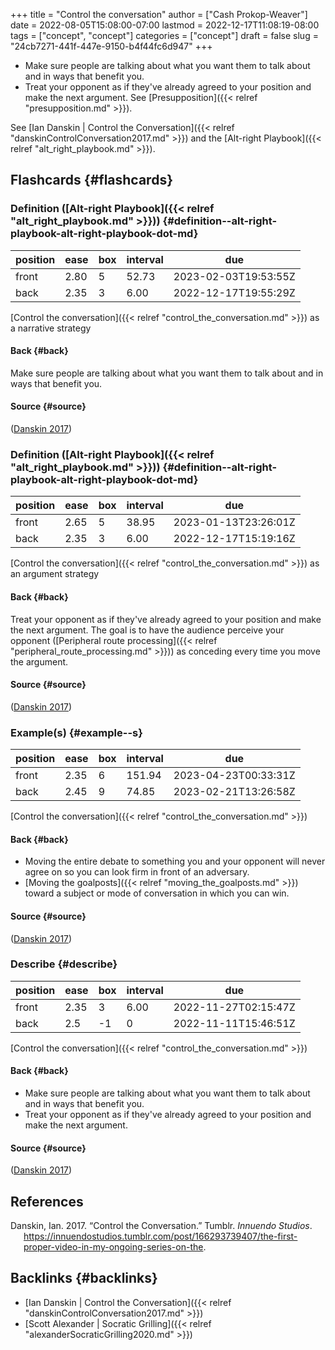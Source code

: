 +++
title = "Control the conversation"
author = ["Cash Prokop-Weaver"]
date = 2022-08-05T15:08:00-07:00
lastmod = 2022-12-17T11:08:19-08:00
tags = ["concept", "concept"]
categories = ["concept"]
draft = false
slug = "24cb7271-441f-447e-9150-b4f44fc6d947"
+++

-   Make sure people are talking about what you want them to talk about and in ways that benefit you.
-   Treat your opponent as if they've already agreed to your position and make the next argument. See [Presupposition]({{< relref "presupposition.md" >}}).

See [Ian Danskin | Control the Conversation]({{< relref "danskinControlConversation2017.md" >}}) and the [Alt-right Playbook]({{< relref "alt_right_playbook.md" >}}).


## Flashcards {#flashcards}


### Definition ([Alt-right Playbook]({{< relref "alt_right_playbook.md" >}})) {#definition--alt-right-playbook-alt-right-playbook-dot-md}

| position | ease | box | interval | due                  |
|----------|------|-----|----------|----------------------|
| front    | 2.80 | 5   | 52.73    | 2023-02-03T19:53:55Z |
| back     | 2.35 | 3   | 6.00     | 2022-12-17T19:55:29Z |

[Control the conversation]({{< relref "control_the_conversation.md" >}}) as a narrative strategy


#### Back {#back}

Make sure people are talking about what you want them to talk about and in ways that benefit you.


#### Source {#source}

(<a href="#citeproc_bib_item_1">Danskin 2017</a>)


### Definition ([Alt-right Playbook]({{< relref "alt_right_playbook.md" >}})) {#definition--alt-right-playbook-alt-right-playbook-dot-md}

| position | ease | box | interval | due                  |
|----------|------|-----|----------|----------------------|
| front    | 2.65 | 5   | 38.95    | 2023-01-13T23:26:01Z |
| back     | 2.35 | 3   | 6.00     | 2022-12-17T15:19:16Z |

[Control the conversation]({{< relref "control_the_conversation.md" >}}) as an argument strategy


#### Back {#back}

Treat your opponent as if they've already agreed to your position and make the next argument. The goal is to have the audience perceive your opponent ([Peripheral route processing]({{< relref "peripheral_route_processing.md" >}})) as conceding every time you move the argument.


#### Source {#source}

(<a href="#citeproc_bib_item_1">Danskin 2017</a>)


### Example(s) {#example--s}

| position | ease | box | interval | due                  |
|----------|------|-----|----------|----------------------|
| front    | 2.35 | 6   | 151.94   | 2023-04-23T00:33:31Z |
| back     | 2.45 | 9   | 74.85    | 2023-02-21T13:26:58Z |

[Control the conversation]({{< relref "control_the_conversation.md" >}})


#### Back {#back}

-   Moving the entire debate to something you and your opponent will never agree on so you can look firm in front of an adversary.
-   [Moving the goalposts]({{< relref "moving_the_goalposts.md" >}}) toward a subject or mode of conversation in which you can win.


#### Source {#source}

(<a href="#citeproc_bib_item_1">Danskin 2017</a>)


### Describe {#describe}

| position | ease | box | interval | due                  |
|----------|------|-----|----------|----------------------|
| front    | 2.35 | 3   | 6.00     | 2022-11-27T02:15:47Z |
| back     | 2.5  | -1  | 0        | 2022-11-11T15:46:51Z |

[Control the conversation]({{< relref "control_the_conversation.md" >}})


#### Back {#back}

-   Make sure people are talking about what you want them to talk about and in ways that benefit you.
-   Treat your opponent as if they've already agreed to your position and make the next argument.


#### Source {#source}

(<a href="#citeproc_bib_item_1">Danskin 2017</a>)

## References

<style>.csl-entry{text-indent: -1.5em; margin-left: 1.5em;}</style><div class="csl-bib-body">
  <div class="csl-entry"><a id="citeproc_bib_item_1"></a>Danskin, Ian. 2017. “Control the Conversation.” Tumblr. <i>Innuendo Studios</i>. <a href="https://innuendostudios.tumblr.com/post/166293739407/the-first-proper-video-in-my-ongoing-series-on-the">https://innuendostudios.tumblr.com/post/166293739407/the-first-proper-video-in-my-ongoing-series-on-the</a>.</div>
</div>


## Backlinks {#backlinks}

-   [Ian Danskin | Control the Conversation]({{< relref "danskinControlConversation2017.md" >}})
-   [Scott Alexander | Socratic Grilling]({{< relref "alexanderSocraticGrilling2020.md" >}})
